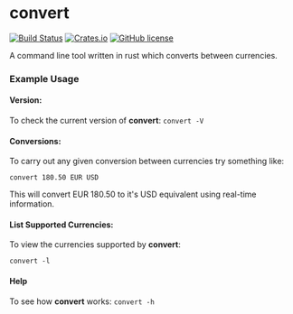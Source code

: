 # convert

[![Build Status](https://travis-ci.org/theycallmemac/convert.svg?branch=master)](https://travis-ci.org/theycallmemac/convert) [![Crates.io](https://img.shields.io/crates/v/convert.svg)](https://crates.io/crates/convert) [![GitHub license](https://img.shields.io/github/license/theycallmemac/dcurooms.svg)](https://github.com/theycallmemac/convert/blob/master/LICENSE)

A command line tool written in rust which converts between currencies.

### Example Usage

#### Version:
To check the current version of __convert__:
```convert -V```

#### Conversions:
To carry out any given conversion between currencies try something like:

```convert 180.50 EUR USD```

This will convert EUR 180.50 to it's USD equivalent using real-time information. 

#### List Supported Currencies:
To view the currencies supported by __convert__:

```convert -l```

#### Help

To see how __convert__ works:
```convert -h```
